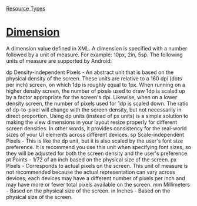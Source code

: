 [Resource Types](http://developer.android.com/guide/topics/resources/available-resources.html)

[Dimension](http://developer.android.com/guide/topics/resources/more-resources.html#top)
=========
A dimension value defined in XML. A dimension is specified with a number followed by a unit of measure. For example: 10px, 2in, 5sp. The following units of measure are supported by Android:

dp
Density-independent Pixels - An abstract unit that is based on the physical density of the screen. These units are relative to a 160 dpi (dots per inch) screen, on which 1dp is roughly equal to 1px. When running on a higher density screen, the number of pixels used to draw 1dp is scaled up by a factor appropriate for the screen's dpi. Likewise, when on a lower density screen, the number of pixels used for 1dp is scaled down. The ratio of dp-to-pixel will change with the screen density, but not necessarily in direct proportion. Using dp units (instead of px units) is a simple solution to making the view dimensions in your layout resize properly for different screen densities. In other words, it provides consistency for the real-world sizes of your UI elements across different devices.
sp
Scale-independent Pixels - This is like the dp unit, but it is also scaled by the user's font size preference. It is recommend you use this unit when specifying font sizes, so they will be adjusted for both the screen density and the user's preference.
pt
Points - 1/72 of an inch based on the physical size of the screen.
px
Pixels - Corresponds to actual pixels on the screen. This unit of measure is not recommended because the actual representation can vary across devices; each devices may have a different number of pixels per inch and may have more or fewer total pixels available on the screen.
mm
Millimeters - Based on the physical size of the screen.
in
Inches - Based on the physical size of the screen.

